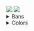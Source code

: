 <img src="https://github-readme-stats.vercel.app/api?username=xKiraiChan&include_all_commits=true&title_color=8480e5&text_color=f37e67&bg_color=000">
<img src="https://github-readme-stats.vercel.app/api/top-langs/?username=xKiraiChan&title_color=8480e5&text_color=f37e67&bg_color=000">

<details>
  <summary>Bans</summary>
  
  **My end goal is to have every possible ban reason**
  
  If you know any reasons not on this list, please make a merge request or DM me. 
  * [X] Account compromised
  * [X] Ban evasion
    * [ ] Continued
  * [X] Malicious behaviour
    * [ ] Continued
  * [X] Harassment
  * [X] Use of hateful avatars
  * [ ] Creation of content with malicious crashing effects
  * [ ] Creation of content instructing users how to violate VRChat Terms of Service
  * [X] Violations of the VRChat Terms of Service
  * [ ] Malicious client development
  * [ ] Trying to ERP with Tupper
</details>

<details>
  <summary>Colors</summary>
  
  - `#5600a5` | Primary
  - `#ccccff` | Secondary
  - `#8480e5` | TI Purple
  - `#f37e67` | TI Orange
</details>
